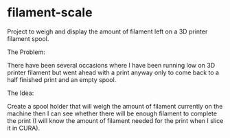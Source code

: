 # filament-scale
Project to weigh and display the amount of filament left on a 3D printer filament spool.

The Problem:

There have been several occasions where I have been running low on 3D printer filament but went ahead with a print anyway only to come back to a half finished print and an empty spool.

The Idea:

Create a spool holder that will weigh the amount of filament currently on the machine then I can see whether there will be enough filament to complete the print (I will know the amount of filament needed for the print when I slice it in CURA).
